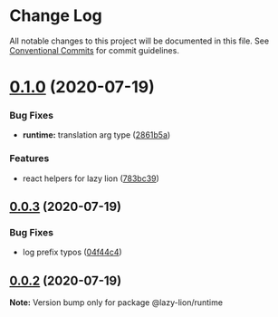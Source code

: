 # Change Log

All notable changes to this project will be documented in this file.
See [Conventional Commits](https://conventionalcommits.org) for commit guidelines.

# [0.1.0](https://github.com/havelaer/lazy-lion/compare/v0.0.3...v0.1.0) (2020-07-19)


### Bug Fixes

* **runtime:** translation arg type ([2861b5a](https://github.com/havelaer/lazy-lion/commit/2861b5a69ed95b4d231913385bc234ab7e5fa2ca))


### Features

* react helpers for lazy lion ([783bc39](https://github.com/havelaer/lazy-lion/commit/783bc39dd56eb1abba600046bce875f607ed8def))





## [0.0.3](https://github.com/havelaer/lazy-lion/compare/v0.0.2...v0.0.3) (2020-07-19)


### Bug Fixes

* log prefix typos ([04f44c4](https://github.com/havelaer/lazy-lion/commit/04f44c4476fd67adedb7eac73c0491999dd2fda4))





## [0.0.2](https://github.com/havelaer/lazy-lion/compare/v0.0.1...v0.0.2) (2020-07-19)

**Note:** Version bump only for package @lazy-lion/runtime
